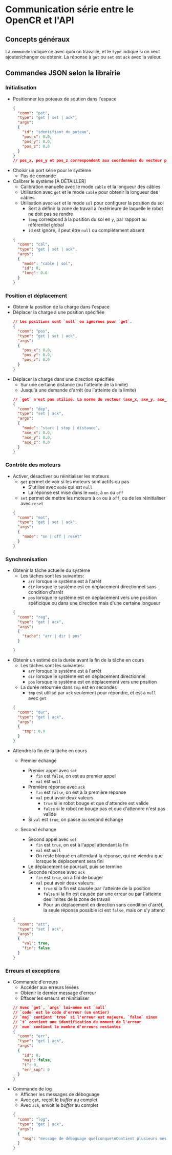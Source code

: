 # Communication série entre le OpenCR et l'API

## Concepts généraux
La `commande` indique ce avec quoi on travaille, et le `type` indique si on veut ajouter/changer ou obtenir.
La réponse à `get` ou `set` est `ack` avec la valeur.

## Commandes JSON selon la librairie
### Initialisation
- Positionner les poteaux de soutien dans l'espace
  ```json
  {
    "comm": "pot",
    "type": "get | set | ack",
    "args": 
    {
      "id": "identifiant_du_poteau",
      "pos_x": 0.0,
      "pos_y": 0.0,
      "pos_z": 0.0
    }
  }
  // pos_x, pos_y et pos_z correspondent aux coordonnées du vecteur position du poteau additionné 
  ```
- Choisir un port série pour le système
  - Pas de comande
- Calibrer le système [À DÉTAILLER]
  - Calibration manuelle avec le mode `cable` et la longueur des câbles
  - Utilisation avec `get` et le mode `cable` pour obtenir la longueur des câbles
  - Utilisation avec `set` et le mode `sol` pour configurer la position du sol
    - Sert à définir la zone de travail à l'extérieure de laquelle le robot ne doit pas se rendre
    - `long` correspond à la position du sol en `y`, par rapport au référentiel global
    - `id` est ignoré, il peut être `null` ou complètement absent
  ```json
  {
    "comm": "cal",
    "type": "get | set | ack",
    "args":
    {
      "mode": "cable | sol",
      "id": 0,
      "long": 0.0
    }
  }
  ```

### Position et déplacement
- Obtenir la position de la charge dans l'espace
- Déplacer la charge à une position spécifiée
  ```json
  // Les positions sont `null` ou ignorées pour `get`.
  {
    "comm": "pos",
    "type": "get | set | ack",
    "args":
    {
      "pos_x": 0.0,
      "pos_y": 0.0,
      "pos_z": 0.0
    }
  }
  ```
- Déplacer la charge dans une direction spécifiée
  - Sur une certaine distance (ou l'atteinte de la limite)
  - Jusqu'à une demande d'arrêt (ou l'atteinte de la limite)
  ```json
  // `get` n'est pas utilisé. La norme du vecteur (axe_x, axe_y, axe_z) n'est pas considérée avec `distance`
  {
    "comm": "dep",
    "type": "set | ack",
    "args":
    {
      "mode": "start | stop | distance",
      "axe_x": 0.0,
      "axe_y": 0.0,
      "axe_z": 0.0
    }
  }
  ```

### Contrôle des moteurs
- Activer, désactiver ou réinitialiser les moteurs
  - `get` permet de voir si les moteurs sont actifs ou pas
    - S'utilise avec `mode` qui est `null`
    - La réponse est mise dans le `mode`, à `on` ou `off`
  - `set` permet de mettre les moteurs à `on` ou à `off`, ou de les réinitialiser avec `reset`
  ```json
  {
    "comm": "mot",
    "type": "get | set | ack",
    "args":
    {
      "mode": "on | off | reset"
    }
  }
  ```

### Synchronisation
- Obtenir la tâche actuelle du système
  - Les tâches sont les suivantes:
    - `arr` lorsque le système est à l'arrêt
    - `dir` lorsque le système est en déplacement directionnel sans condition d'arrêt
    - `pos` lorsque le système est en déplacement vers une position spéficique ou dans une direction mais d'une certaine longueur
  ```json
  {
    "comm": "reg",
    "type": "get | ack",
    "args":
    {
      "tache": "arr | dir | pos"
    }

  }
  ```
- Obtenir un estimé de la durée avant la fin de la tâche en cours
  - Les tâches sont les suivantes:
    - `arr` lorsque le système est à l'arrêt
    - `dir` lorsque le système est en déplacement directionnel
    - `pos` lorsque le système est en déplacement vers une position
  - La durée retournée dans `tmp` est en secondes
    - `tmp` est utilisé par `ack` seulement pour répondre, et est à `null` avec `get`
  ```json
  {
    "comm": "dur",
    "type": "get | ack",
    "args":
    {
      "tmp": 0.0
    }
  }
  ```
- Attendre la fin de la tâche en cours
  - Premier échange
    - Premier appel avec `set`
      - `fin` est `false`, on est au premier appel
      - `val` est `null`
    - Première réponse avec `ack`
      - `fin` est `false`, on est à la première réponse
      - `val` peut avoir deux valeurs
        - `true` si le robot bouge et que d'attendre est valide
        - `false` si le robot ne bouge pas et que d'attendre n'est pas valide
    - Si `val` est `true`, on passe au second échange
  
  - Second échange
    - Second appel avec `set`
      - `fin` est `true`, on est à l'appel attendant la fin
      - `val` est `null`
      - On reste bloqué en attendant la réponse, qui ne viendra que lorsque le déplacement sera fini
    - Le déplacement se poursuit, puis se termine
    - Seconde réponse avec `ack`
      - `fin` est `true`, on a fini de bouger
      - `val` peut avoir deux valeurs:
        - `true` si la fin est causée par l'atteinte de la position
        - `false` si la fin est causée par une erreur ou par l'atteinte des limites de la zone de travail
        - Pour un déplacement en direction sans condition d'arrêt, la seule réponse possible ici est `false`, mais on s'y attend
  ```json
  {
    "comm": "att",
    "type": "set | ack",
    "args":
    {
      "val": true,
      "fin": false
    }
  }
  ```

### Erreurs et exceptions
- Commande d'erreurs
  - Accéder aux erreurs levées
  - Obtenir le dernier message d'erreur
  - Effacer les erreurs et réinitialiser
  ```json
  // Avec `get`, `args` lui-même est `null`
  // `code` est le code d'erreur (un entier)
  // `maj` contient `true` si l'erreur est majeure, `false` sinon
  // `t` contient une identification du moment de l'erreur
  // `num` contient le nombre d'erreurs restantes
  {
    "comm": "err",
    "type": "get | ack",
    "args":
    {
      "id": 0,
      "maj": false,
      "t": 0,
      "err_sup": 0
    }
  }
  ```
- Commande de log
  - Afficher les messages de déboguage
  - Avec `get`, reçoit le *buffer* au complet
  - Avec `ack`, envoit le *buffer* au complet
  ```json
  {
    "comm": "log",
    "type": "get | ack",
    "args":
    {
      "msg": "message de déboguage quelconque\nContient plusieurs messages",
    }
  }
  ```

